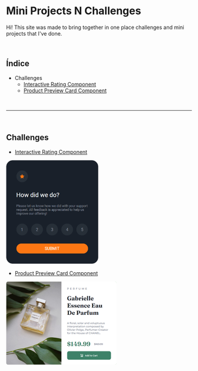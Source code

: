 # Mini Projects N Challenges

Hi! This site was made to bring together in one place challenges and mini projects that I've done.

<br>

## Índice

 - Challenges
	 - [Interactive Rating Component](#interactiveRatingComponent)
     - [Product Preview Card Component](#productPreviewCardComp)
 
 <br>

***

<br>

## Challenges

- <a id="interactiveRatingComponent" href="https://miniprojectsnchallenges.netlify.app/interactiveratingcomponent">Interactive Rating Component</a>
<img src="./assets/img/interactiveRatingComponent.png" width="250" alt="interactiveRatingComponent">

- <a id="productPreviewCardComp" href="https://miniprojectsnchallenges.netlify.app/productpreviewcardcomp">Product Preview Card Component</a>
<img src="./assets/img/productPreviewCardComp.png" width="300" alt="productPreviewCardComp">